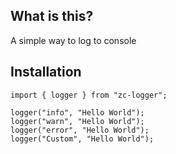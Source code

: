 ## What is this?
A simple way to log to console

## Installation

```
import { logger } from "zc-logger";

logger("info", "Hello World");
logger("warn", "Hello World");
logger("error", "Hello World");
logger("Custom", "Hello World");
```
